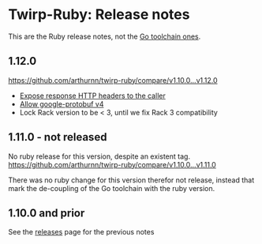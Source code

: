 # Twirp-Ruby: Release notes

This are the Ruby release notes, not the [Go toolchain ones](https://github.com/arthurnn/twirp-ruby/releases).

## 1.12.0

https://github.com/arthurnn/twirp-ruby/compare/v1.10.0...v1.12.0

- [Expose response HTTP headers to the caller](https://github.com/arthurnn/twirp-ruby/pull/119)
- [Allow google-protobuf v4](https://github.com/arthurnn/twirp-ruby/pull/122)
- Lock Rack version to be < 3, until we fix Rack 3 compatibility

## 1.11.0 - not released

No ruby release for this version, despite an existent tag.
https://github.com/arthurnn/twirp-ruby/compare/v1.10.0...v1.11.0

There was no ruby change for this version therefor not release, instead that mark the de-coupling of the Go toolchain with the ruby version.

## 1.10.0 and prior

See the [releases](https://github.com/arthurnn/twirp-ruby/releases) page for the previous notes
